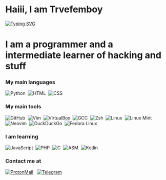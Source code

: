 # Haiii, I am Trvefemboy

[![Typing SVG](https://readme-typing-svg.herokuapp.com?font=Fira+Code&pause=1000&color=BE49F7&width=435&lines=Hello%2C+I+am+Trvefemboy)](https://git.io/typing-svg) 

# I am a programmer and a intermediate learner of hacking and stuff

### My main languages
![Python](https://img.shields.io/badge/-Python-3776AB?style=flat-square&logo=python&logoColor=white)&nbsp;
![HTML](https://img.shields.io/badge/-HTML-E34F26?style=flat-square&logo=html5&logoColor=white)&nbsp;
![CSS](https://img.shields.io/badge/-CSS-1572B6?style=flat-square&logo=css3&logoColor=white)&nbsp;

### My main tools
![GitHub](https://img.shields.io/badge/-GitHub-181717?style=flat-square&logo=github&logoColor=white)&nbsp;
![Vim](https://img.shields.io/badge/-Vim-019733?style=flat-square&logo=vim&logoColor=white)&nbsp;
![VirtualBox](https://img.shields.io/badge/-VirtualBox-183A61?style=flat-square&logo=virtualbox&logoColor=white)&nbsp;
![GCC](https://img.shields.io/badge/-GCC-5C9F2B?style=flat-square&logo=gcc&logoColor=white)&nbsp;
![Zsh](https://img.shields.io/badge/-Zsh-4E8C2A?style=flat-square&logo=zsh&logoColor=white)&nbsp;
![Linux](https://img.shields.io/badge/-Linux-FCC624?style=flat-square&logo=linux&logoColor=black)&nbsp;
![Linux Mint](https://img.shields.io/badge/-Linux%20Mint-87CF3F?style=flat-square&logo=linuxmint&logoColor=white)&nbsp;
![Neovim](https://img.shields.io/badge/-Neovim-57A143?style=flat-square&logo=neovim&logoColor=white)&nbsp;
![DuckDuckGo](https://img.shields.io/badge/DuckDuckGo?style=for-the-badge&logo=duckduckgo&logoColor=white)&nbsp;
![Fedora Linux](https://img.shields.io/badge/Fedora-Linux-%234F81C1?style=for-the-badge&logo=fedora&logoColor=white)&nbsp;

### I am learning
![JavaScript](https://img.shields.io/badge/-JavaScript-F7DF1E?style=flat-square&logo=javascript&logoColor=black)&nbsp;
![PHP](https://img.shields.io/badge/-PHP-777BB4?style=flat-square&logo=php&logoColor=white)&nbsp;
![C](https://img.shields.io/badge/-C-A8B9CC?style=flat-square&logo=c&logoColor=black)&nbsp;
![ASM](https://img.shields.io/badge/-ASM-6E4C3A?style=flat-square&logo=assemblyscript&logoColor=white)&nbsp;
![Kotlin](https://img.shields.io/badge/Kotlin-Programming%20Language-%7F52B4?style=for-the-badge&logo=kotlin&logoColor=white)&nbsp;
### Contact me at
<a href="mailto:trvefemboykvlt@proton.me"><img src="https://img.shields.io/badge/-ProtonMail-5C67F2?style=flat-square&logo=protonmail&logoColor=white" alt="ProtonMail" /></a> &nbsp;
<a href="https://t.me/Trvefemboy1337"><img src="https://img.shields.io/badge/-Telegram-0088CC?style=flat-square&logo=telegram&logoColor=white" alt="Telegram" /></a> &nbsp;
